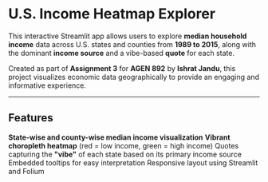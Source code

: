 #  U.S. Income Heatmap Explorer

This interactive Streamlit app allows users to explore **median household income** data across U.S. states and counties from **1989 to 2015**, along with the dominant **income source** and a vibe-based **quote** for each state.

Created as part of **Assignment 3** for **AGEN 892** by **Ishrat Jandu**, this project visualizes economic data geographically to provide an engaging and informative experience.

---

##  Features
**State-wise and county-wise median income visualization**
**Vibrant choropleth heatmap** (red = low income, green = high income)
Quotes capturing the **"vibe"** of each state based on its primary income source
Embedded tooltips for easy interpretation
Responsive layout using Streamlit and Folium
